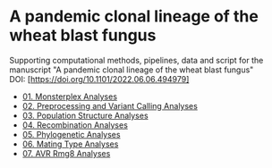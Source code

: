 # A pandemic clonal lineage of the wheat blast fungus
Supporting computational methods, pipelines, data and script for the manuscript "A pandemic clonal lineage of the wheat blast fungus"  
DOI: [https://doi.org/10.1101/2022.06.06.494979]

* [01. Monsterplex Analyses](/01_Monsteplex_Analyses.md)
* [02. Preprocessing and Variant Calling Analyses](/02_Preprocessing_and_Variant_Calling.md)
* [03. Population Structure Analyses](/03_Population_Structure.md)
* [04. Recombination Analyses](/04_Recombination_Analyses.md)
* [05. Phylogenetic Analyses](/05_Phylogenetic_Analyses.md)
* [06. Mating Type Analyses](/06_Mating_Type.md)
* [07. AVR Rmg8 Analyses](/07_AVR_Rmg8.md)
